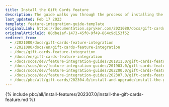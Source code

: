 ```yaml
---
title: Install the Gift Cards feature
description: The guide walks you through the process of installing the Gift Cards feature in the project.
last_updated: Feb 17 2023
template: feature-integration-guide-template
originalLink: https://documentation.spryker.com/2021080/docs/gift-cards-feature-integration
originalArticleId: 88dbe1af-1473-45f0-9f49-864c9d153f52
redirect_from:
  - /2021080/docs/gift-cards-feature-integration
  - /2021080/docs/en/gift-cards-feature-integration
  - /docs/gift-cards-feature-integration
  - /docs/en/gift-cards-feature-integration
  - /docs/scos/dev/feature-integration-guides/201811.0/gift-cards-feature-integration.html
  - /docs/scos/dev/feature-integration-guides/201903.0/gift-cards-feature-integration.html
  - /docs/scos/dev/feature-integration-guides/202200.0/gift-cards-feature-integration.html
  - /docs/scos/dev/feature-integration-guides/202307.0/gift-cards-feature-integration.html
  - /docs/pbc/all/gift-cards/202304.0/install-and-upgrade/install-the-gift-cards-feature.html 
---
```


{% include pbc/all/install-features/202307.0/install-the-gift-cards-feature.md %} <!-- To edit, see /_includes/pbc/all/install-features/202307.0/install-the-gift-cards-feature.md -->
